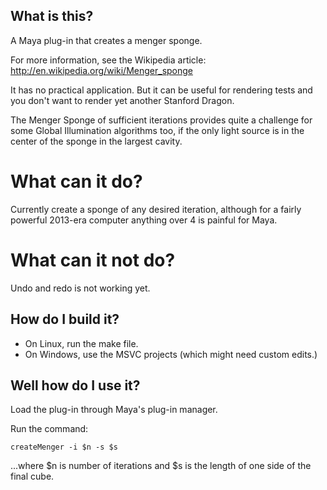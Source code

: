 What is this?
-------------

A Maya plug-in that creates a menger sponge.

For more information, see the Wikipedia article:
   http://en.wikipedia.org/wiki/Menger_sponge
   
It has no practical application. But it can be useful for rendering tests 
and you don't want to render yet another Stanford Dragon.

The Menger Sponge of sufficient iterations provides quite a challenge for 
some Global Illumination algorithms too, if the only light source is in
the center of the sponge in the largest cavity.

What can it do?
===============

Currently create a sponge of any desired iteration, although for a 
fairly powerful 2013-era computer anything over 4 is painful for Maya.

What can it not do?
===================

Undo and redo is not working yet.

How do I build it?
------------------

- On Linux, run the make file.
- On Windows, use the MSVC projects (which might need custom edits.)

Well how do I use it?
---------------------

Load the plug-in through Maya's plug-in manager.

Run the command:

    createMenger -i $n -s $s 
    
...where $n is number of iterations and $s is the length of one side of the final cube.

